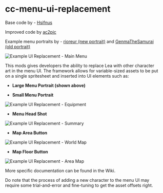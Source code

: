 # cc-menu-ui-replacement

Base code by - [Hsifnus](https://github.com/Hsifnus)

Improved code by [ac2pic](https://github.com/ac2pic)

Example menu portraits by - [rioreur (new portrait)](https://www.deviantart.com/riolea) and [GenmaTheSamurai (old portrait)](https://twitter.com/GenmaTheSamurai)

![Example UI Replacement - Main Menu](https://media.giphy.com/media/L3o76h0nFGZYVi1Kkl/giphy.gif)

This mods gives developers the ability to replace Lea with other character art in the menu UI. The framework allows for variable-sized assets to be put on a single spritesheet and inserted into UI elements such as:

* **Large Menu Portrait (shown above)**

* **Small Menu Portrait**

![Example UI Replacement - Equipment](https://gyazo.com/c760cc9ed465974672823bb1451107e3.png)

* **Menu Head Shot**

![Example UI Replacement - Summary](https://i.gyazo.com/5bb6fc575c4bcfd81e16befbc215f622.png)

* **Map Area Button**

![Example UI Replacement - World Map](https://i.gyazo.com/59bcaad33f48d8d6abb6e17929e7bb7f.png)

* **Map Floor Button**

![Example UI Replacement - Area Map](https://i.gyazo.com/4eb0d6c89f7dedc1982e78031b82baa7.png)

More specific documentation can be found in the Wiki. 

Do note that the process of adding a new character to the menu UI may require some trial-and-error and fine-tuning to get the asset offsets right.
